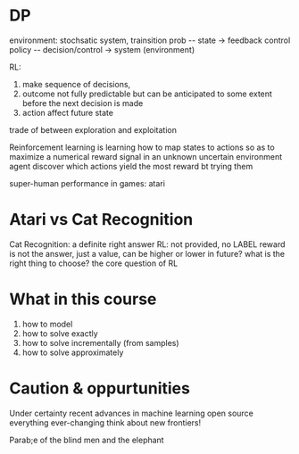 # DP
environment: stochsatic system, trainsition prob -- state -> feedback control policy -- decision/control -> system (environment)

RL: 
1. make sequence of decisions,
2. outcome not fully predictable but can be anticipated to some extent before the next decision is made
3. action affect future state

trade of between exploration and exploitation

Reinforcement learning is learning how to map states to actions so as to maximize a numerical reward signal in an unknown uncertain environment
agent discover which actions yield the most reward bt trying them

super-human performance in games: atari

# Atari vs Cat Recognition
Cat Recognition: a definite right answer
RL: not provided, no LABEL
reward is not the answer, just a value, can be higher or lower in future?
what is the right thing to choose? the core question of RL

# What in this course
1. how to model 
2. how to solve exactly
3. how to solve incrementally (from samples)
4. how to solve approximately

# Caution & oppurtunities
Under certainty
recent advances in machine learning
open source everything
ever-changing
think about new frontiers!

Parab;e of the blind men and the elephant